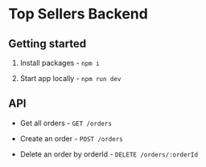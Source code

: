 # Top Sellers Backend

## Getting started

1. Install packages - `npm i`

2. Start app locally - `npm run dev`

## API

- Get all orders - `GET /orders`

- Create an order - `POST /orders`

- Delete an order by orderId - `DELETE /orders/:orderId`
